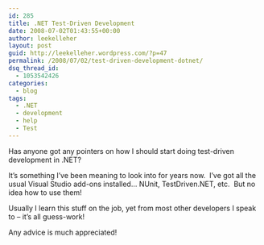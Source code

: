 ```yaml
---
id: 285
title: .NET Test-Driven Development
date: 2008-07-02T01:43:55+00:00
author: leekelleher
layout: post
guid: http://leekelleher.wordpress.com/?p=47
permalink: /2008/07/02/test-driven-development-dotnet/
dsq_thread_id:
  - 1053542426
categories:
  - blog
tags:
  - .NET
  - development
  - help
  - Test
---
```

Has anyone got any pointers on how I should start doing test-driven development in .NET?

It&#8217;s something I&#8217;ve been meaning to look into for years now.  I&#8217;ve got all the usual Visual Studio add-ons installed&#8230; NUnit, TestDriven.NET, etc.  But no idea how to use them!

Usually I learn this stuff on the job, yet from most other developers I speak to &#8211; it&#8217;s all guess-work!

Any advice is much appreciated!